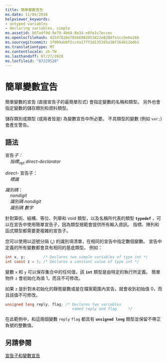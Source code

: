 ```yaml
---
title: 簡單變數宣告
ms.date: 11/04/2016
helpviewer_keywords:
- untyped variables
- declaring variables, simple
ms.assetid: b07adf9d-9e79-4b64-8a34-e6fe1c7eccec
ms.openlocfilehash: 42547828e78566982053d22e8288fe1ccbe6e26b
ms.sourcegitcommit: 1f009ab0f2cc4a177f2d1353d5a38f164612bdb1
ms.translationtype: MT
ms.contentlocale: zh-TW
ms.lasthandoff: 07/27/2020
ms.locfileid: "87229528"
---
```

# <a name="simple-variable-declarations"></a>簡單變數宣告

簡單變數的宣告 (直接宣告子的最簡單形式) 會指定變數的名稱和類型。 另外也會指定變數的儲存類別和資料類型。

儲存類別或類型 (或兩者皆是) 為變數宣告中所必要。 不具類型的變數 (例如 `var;`) 會產生警告。

## <a name="syntax"></a>語法

宣告*子：*<br/>
&nbsp;&nbsp;&nbsp;&nbsp;*指標*<sub>opt</sub> *direct-declarator*

*direct-* 宣告子：<br/>
&nbsp;&nbsp;&nbsp;&nbsp;*標識*

*識別碼*：<br/>
&nbsp;&nbsp;&nbsp;&nbsp;*nondigit*<br/>
&nbsp;&nbsp;&nbsp;&nbsp;*識別碼* *nondigit*<br/>
&nbsp;&nbsp;&nbsp;&nbsp;*識別碼* *數字*

針對算術、結構、等位、列舉和 void 類型，以及名稱所代表的類型 **`typedef`** ，可以在宣告中使用簡單宣告子，因為類型規範會提供所有輸入資訊。 指標、陣列和函式類型都需要更複雜的宣告子。

您可以使用以逗號分隔 (**,**) 的識別項清單，在相同的宣告中指定數個變數。 宣告中定義的所有變數都會具有相同的基底類型。 例如：

```C
int x, y;        /* Declares two simple variables of type int */
int const z = 1; /* Declares a constant value of type int */
```

變數 `x` 和 `y` 可以保存集合中的任何值，該 **`int`** 類型是由特定的執行所定義。 簡單物件 `z` 會初始化為值 1，而且不可修改。

如果 `z` 是針對未初始化的靜態變數或是在檔案範圍內宣告，就會收到初始值 0，而且該值不可修改。

```C
unsigned long reply, flag; /* Declares two variables
                              named reply and flag     */
```

在此範例中，和這兩個變數 `reply` `flag` 都具有 **`unsigned long`** 類型並保留不帶正負號的整數值。

## <a name="see-also"></a>另請參閱

[宣告子和變數宣告](../c-language/declarators-and-variable-declarations.md)
